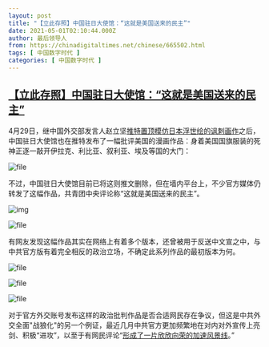 ```yaml
---
layout: post
title: "【立此存照】中国驻日大使馆：“这就是美国送来的民主”"
date: 2021-05-01T02:10:44.000Z
author: 最后领导人
from: https://chinadigitaltimes.net/chinese/665502.html
tags: [ 中国数字时代 ]
categories: [ 中国数字时代 ]
---
```

<!--1619835044000-->
[【立此存照】中国驻日大使馆：“这就是美国送来的民主”](https://chinadigitaltimes.net/chinese/665502.html)
------

<div>
<p>4月29日，继中国外交部发言人赵立坚<a href="https://chinadigitaltimes.net/chinese/665377.html" title="推特置顶模仿日本浮世绘的讽刺画作">推特置顶模仿日本浮世绘的讽刺画作</a>之后，中国驻日大使馆也在推特发布了一幅批评美国的漫画作品：身着美国国旗服装的死神正逐一敲开伊拉克、利比亚、叙利亚、埃及等国的大门：</p><p><img src="https://chinadigitaltimes.net/chinese/files/2021/04/image-1619831846046.png" alt="file" /></p><p>不过，中国驻日大使馆目前已将这则推文删除，但在墙内平台上，不少官方媒体仍转发了这幅作品，共青团中央评论称“这就是美国送来的民主”。</p><p><img src="https://chinadigitaltimes.net/chinese/files/2021/04/image-1619801323983.png" alt="img" /></p><p><img src="https://chinadigitaltimes.net/chinese/files/2021/04/image-1619832033882.png" alt="file" /></p><p>有网友发现这幅作品其实在网络上有着多个版本，还曾被用于反送中文宣之中，与中共官方版有着完全相反的政治立场，不确定此系列作品的最初版本为何。</p><p><img src="https://chinadigitaltimes.net/chinese/files/2021/04/image-1619832593301.png" alt="file" /></p><p><img src="https://chinadigitaltimes.net/chinese/files/2021/04/image-1619832422099.png" alt="file" /></p><p><img src="https://chinadigitaltimes.net/chinese/files/2021/04/image-1619832451699.png" alt="file" /></p><p>对于官方外交账号发布这样的政治批判作品是否合适网民存在争议，但这是中共外交全面&quot;战狼化&quot;的另一个例证，最近几月中共官方更加频繁地在对内对外宣传上亮剑、积极“进攻”，以至于有网民评论“<a href="https://chinadigitaltimes.net/chinese/664173.html" title="形成了一片欣欣向荣的加速风景线">形成了一片欣欣向荣的加速风景线</a>。”</p>
</div>
